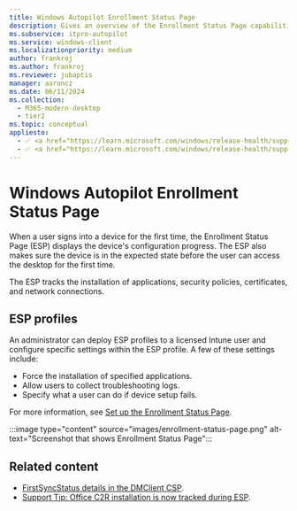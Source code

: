 ```yaml
---
title: Windows Autopilot Enrollment Status Page
description: Gives an overview of the Enrollment Status Page capabilities, configuration.
ms.subservice: itpro-autopilot
ms.service: windows-client
ms.localizationpriority: medium
author: frankroj
ms.author: frankroj
ms.reviewer: jubaptis
manager: aaroncz
ms.date: 06/11/2024
ms.collection:
  - M365-modern-desktop
  - tier2
ms.topic: conceptual
appliesto:
  - ✅ <a href="https://learn.microsoft.com/windows/release-health/supported-versions-windows-client" target="_blank">Windows 11</a>
  - ✅ <a href="https://learn.microsoft.com/windows/release-health/supported-versions-windows-client" target="_blank">Windows 10</a>
---
```



# Windows Autopilot Enrollment Status Page

When a user signs into a device for the first time, the Enrollment Status Page (ESP) displays the device's configuration progress. The ESP also makes sure the device is in the expected state before the user can access the desktop for the first time.

The ESP tracks the installation of applications, security policies, certificates, and network connections.

## ESP profiles

An administrator can deploy ESP profiles to a licensed Intune user and configure specific settings within the ESP profile. A few of these settings include:

- Force the installation of specified applications.
- Allow users to collect troubleshooting logs.
- Specify what a user can do if device setup fails.

For more information, see [Set up the Enrollment Status Page](/intune/windows-enrollment-status).

:::image type="content" source="images/enrollment-status-page.png" alt-text="Screenshot that shows Enrollment Status Page":::

## Related content

- [FirstSyncStatus details in the DMClient CSP](/windows/client-management/mdm/dmclient-csp#deviceproviderprovideridfirstsyncstatus).
- [Support Tip: Office C2R installation is now tracked during ESP](https://techcommunity.microsoft.com/t5/intune-customer-success/support-tip-office-c2r-installation-is-now-tracked-during-esp/ba-p/295514).
